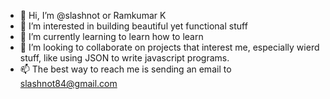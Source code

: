 - 👋 Hi, I’m @slashnot or Ramkumar K
- 👀 I’m interested in building beautiful yet functional stuff
- 🌱 I’m currently learning to learn how to learn
- 💞️ I’m looking to collaborate on projects that interest me, especially wierd stuff, like using JSON to write javascript programs.
- 📫 The best way to reach me is sending an email to slashnot84@gmail.com

<!---
slashnot/slashnot is a ✨ special ✨ repository because its `README.md` (this file) appears on your GitHub profile.
You can click the Preview link to take a look at your changes.
--->
